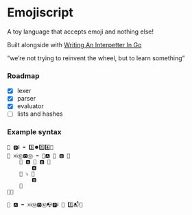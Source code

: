 # Emojiscript

A toy language that accepts emoji and nothing else!

Built alongside with [Writing An Interpetter In Go](https://interpreterbook.com/)

”we’re not trying to reinvent the wheel, but to learn something”

### Roadmap

- [x] lexer
- [x] parser
- [x] evaluator
- [ ] lists and hashes

### Example syntax

```
📝 🅿️ℹ️ ➡️ 3️⃣⏺️1️⃣4️⃣🚀
📝 ♓ℹ️Ⓜ️🅾️Ⓜ️ ➡️ 🔧🅰️ 🔸 ️🅱️ 🌅
    🤔 🅰️ 🔼 🅱️ 🌅
        🅰️
    🌇 ⤵️ 🌅
        🅱️
    🌇
🌇🚀

📝 🅰️ ➡️ ♓ℹ️Ⓜ️🅾️Ⓜ️📭🅿️ℹ️ 🔸 3️⃣📬🚀

```
